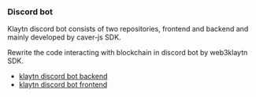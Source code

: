 ### Discord bot
Klaytn discord bot consists of two repositories, frontend and backend and mainly developed by caver-js SDK.

Rewrite the code interacting with blockchain in discord bot by web3klaytn SDK. 
- [klaytn discord bot backend](https://github.com/kjhman21/klaytn_discord_bot_be)
- [klaytn discord bot frontend](https://github.com/kjhman21/klaytn_discord_bot_fe)